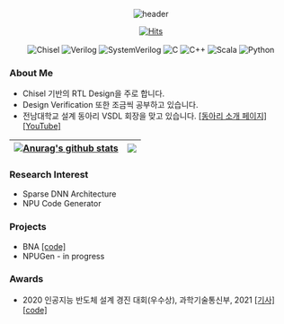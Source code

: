 <div align="center">

![header](https://capsule-render.vercel.app/api?type=waving&color=gradient&customColorList=2&height=300&section=header&text=Dongho%20Park&desc=RTL%20Design%20Engineer&descAlignY=66&descAlign=65&fontSize=90)

[![Hits](https://hits.seeyoufarm.com/api/count/incr/badge.svg?url=https%3A%2F%2Fgithub.com%2Fparkdongho&count_bg=%2379C83D&title_bg=%23555555&icon=&icon_color=%23E7E7E7&title=hits&edge_flat=false)](https://hits.seeyoufarm.com)

  
<img align="center" alt="Chisel"        src="https://img.shields.io/badge/Chisel-DC322F.svg?&style=for-the-badge&logo=Scala&logoColor=white"/> 
<img align="center" alt="Verilog"       src="https://img.shields.io/badge/Verilog-008FC7.svg?&style=for-the-badge&logo=hardware&logoColor=white"/> 
<img align="center" alt="SystemVerilog" src="https://img.shields.io/badge/System Verilog-004088.svg?&style=for-the-badge&logo=hardware&logoColor=white"/>
<img align="center" alt="C"             src="https://img.shields.io/badge/C-A8B9CC.svg?&style=for-the-badge&logo=C&logoColor=white"/> 
<img align="center" alt="C++"           src="https://img.shields.io/badge/C++-00599C.svg?&style=for-the-badge&logo=Cplusplus&logoColor=white"/> 
<img align="center" alt="Scala"         src="https://img.shields.io/badge/Scala-DC322F.svg?&style=for-the-badge&logo=Scala&logoColor=white"/>
<img align="center" alt="Python"        src="https://img.shields.io/badge/Python-3776AB.svg?&style=for-the-badge&logo=Python&logoColor=white"/><br/>

<div align="left">



  
### About Me
- Chisel 기반의 RTL Design을 주로 합니다.
- Design Verification 또한 조금씩 공부하고 있습니다.
- 전남대학교  설계 동아리 VSDL 회장을 맞고 있습니다. [[동아리 소개 페이지]](https://parkdongho.notion.site/4d8ca2ce08674232a81e06e6d395b5ee) [[YouTube]]()


| <a href="https://github.com/anuraghazra/github-readme-stats"><img align="center" src="https://github-readme-stats.vercel.app/api?username=parkdongho&show_icons=true&include_all_commits=true&theme=buefy&hide_border=true" alt="Anurag's github stats" /></a> | <a href="https://github.com/anuraghazra/github-readme-stats"><img align="center" src="https://github-readme-stats.vercel.app/api/top-langs/?username=parkdongho&layout=compact&theme=buefy&hide_border=true" /></a> |
| ------------- | ------------- | 


### Research Interest
* Sparse DNN Architecture
* NPU Code Generator

### Projects
* BNA [[code]](https://github.com/ParkDongho/BNA)
* NPUGen - in progress

### Awards
* 2020 인공지능 반도체 설계 경진 대회(우수상), 과학기술통신부, 2021 [[기사]](https://www.msit.go.kr/bbs/view.do?sCode=user&mId=113&mPid=112&pageIndex=3&bbsSeqNo=94&nttSeqNo=3180308&searchOpt=ALL&searchTxt=) [[code]](https://github.com/ParkDongho/BNA)
